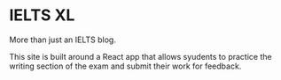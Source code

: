 # IELTS XL

More than just an IELTS blog.

This site is built around a React app that allows syudents to practice the writing section of the exam and submit their work for feedback.
